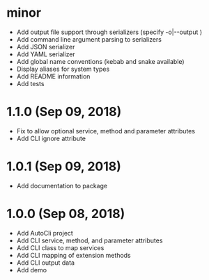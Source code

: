 # minor
* Add output file support through serializers (specify -o|--output <filename>)
* Add command line argument parsing to serializers
* Add JSON serializer
* Add YAML serializer
* Add global name conventions (kebab and snake available)
* Display aliases for system types
* Add README information
* Add tests

# 1.1.0 (Sep 09, 2018)
* Fix to allow optional service, method and parameter attributes
* Add CLI ignore attribute

# 1.0.1 (Sep 09, 2018)
* Add documentation to package

# 1.0.0 (Sep 08, 2018)
* Add AutoCli project
* Add CLI service, method, and parameter attributes
* Add CLI class to map services
* Add CLI mapping of extension methods
* Add CLI output data
* Add demo
